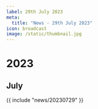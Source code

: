 ```yaml
---
label: 29th July 2023
meta:
  title: "News - 29th July 2023"
icon: broadcast
image: /static/thumbnail.jpg
---
```


# 2023
## July

{{ include "news/20230729" }}